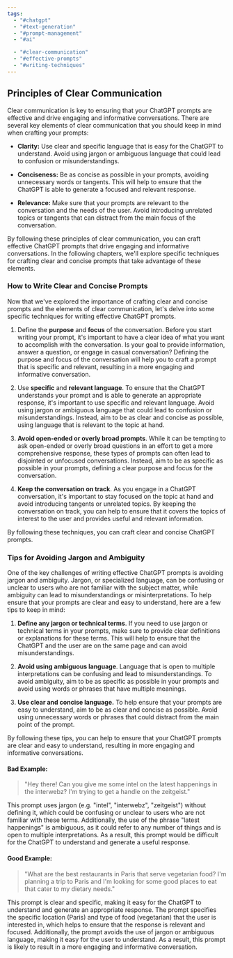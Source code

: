 ```yaml
---
tags:
  - "#chatgpt"
  - "#text-generation"
  - "#prompt-management"
  - "#ai"

  - "#clear-communication"
  - "#effective-prompts"
  - "#writing-techniques"
---
```

## Principles of Clear Communication

Clear communication is key to ensuring that your ChatGPT prompts are effective and drive engaging and informative conversations. There are several key elements of clear communication that you should keep in mind when crafting your prompts:

- **Clarity:** Use clear and specific language that is easy for the ChatGPT to understand. Avoid using jargon or ambiguous language that could lead to confusion or misunderstandings.
    
- **Conciseness:** Be as concise as possible in your prompts, avoiding unnecessary words or tangents. This will help to ensure that the ChatGPT is able to generate a focused and relevant response.
    
- **Relevance:** Make sure that your prompts are relevant to the conversation and the needs of the user. Avoid introducing unrelated topics or tangents that can distract from the main focus of the conversation.
    

By following these principles of clear communication, you can craft effective ChatGPT prompts that drive engaging and informative conversations. In the following chapters, we'll explore specific techniques for crafting clear and concise prompts that take advantage of these elements.

### How to Write Clear and Concise Prompts

Now that we've explored the importance of crafting clear and concise prompts and the elements of clear communication, let's delve into some specific techniques for writing effective ChatGPT prompts.

1. Define the **purpose** and **focus** of the conversation. Before you start writing your prompt, it's important to have a clear idea of what you want to accomplish with the conversation. Is your goal to provide information, answer a question, or engage in casual conversation? Defining the purpose and focus of the conversation will help you to craft a prompt that is specific and relevant, resulting in a more engaging and informative conversation.
    
2. Use **specific** and **relevant language**. To ensure that the ChatGPT understands your prompt and is able to generate an appropriate response, it's important to use specific and relevant language. Avoid using jargon or ambiguous language that could lead to confusion or misunderstandings. Instead, aim to be as clear and concise as possible, using language that is relevant to the topic at hand.
    
3. **Avoid open-ended or overly broad prompts**. While it can be tempting to ask open-ended or overly broad questions in an effort to get a more comprehensive response, these types of prompts can often lead to disjointed or unfocused conversations. Instead, aim to be as specific as possible in your prompts, defining a clear purpose and focus for the conversation.
    
4. **Keep the conversation on track**. As you engage in a ChatGPT conversation, it's important to stay focused on the topic at hand and avoid introducing tangents or unrelated topics. By keeping the conversation on track, you can help to ensure that it covers the topics of interest to the user and provides useful and relevant information.
    

By following these techniques, you can craft clear and concise ChatGPT prompts.

### Tips for Avoiding Jargon and Ambiguity

One of the key challenges of writing effective ChatGPT prompts is avoiding jargon and ambiguity. Jargon, or specialized language, can be confusing or unclear to users who are not familiar with the subject matter, while ambiguity can lead to misunderstandings or misinterpretations. To help ensure that your prompts are clear and easy to understand, here are a few tips to keep in mind:

1. **Define any jargon or technical terms**. If you need to use jargon or technical terms in your prompts, make sure to provide clear definitions or explanations for these terms. This will help to ensure that the ChatGPT and the user are on the same page and can avoid misunderstandings.
    
2. **Avoid using ambiguous language**. Language that is open to multiple interpretations can be confusing and lead to misunderstandings. To avoid ambiguity, aim to be as specific as possible in your prompts and avoid using words or phrases that have multiple meanings.
    
3. **Use clear and concise language.** To help ensure that your prompts are easy to understand, aim to be as clear and concise as possible. Avoid using unnecessary words or phrases that could distract from the main point of the prompt.
    

By following these tips, you can help to ensure that your ChatGPT prompts are clear and easy to understand, resulting in more engaging and informative conversations.

#### **Bad Example:**

> "Hey there! Can you give me some intel on the latest happenings in the interwebz? I'm trying to get a handle on the zeitgeist."

This prompt uses jargon (e.g. "intel", "interwebz", "zeitgeist") without defining it, which could be confusing or unclear to users who are not familiar with these terms. Additionally, the use of the phrase "latest happenings" is ambiguous, as it could refer to any number of things and is open to multiple interpretations. As a result, this prompt would be difficult for the ChatGPT to understand and generate a useful response.

#### **Good Example:**

> "What are the best restaurants in Paris that serve vegetarian food? I'm planning a trip to Paris and I'm looking for some good places to eat that cater to my dietary needs."

This prompt is clear and specific, making it easy for the ChatGPT to understand and generate an appropriate response. The prompt specifies the specific location (Paris) and type of food (vegetarian) that the user is interested in, which helps to ensure that the response is relevant and focused. Additionally, the prompt avoids the use of jargon or ambiguous language, making it easy for the user to understand. As a result, this prompt is likely to result in a more engaging and informative conversation.